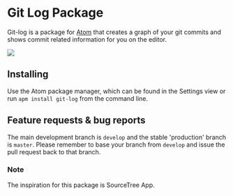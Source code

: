 # Git Log Package

Git-log is a package for [Atom][atom] that creates a graph of your git commits and shows commit related information for you on the editor.

![](https://raw.githubusercontent.com/NikhilKalige/git-log/master/resources/git-log.gif)

## Installing

Use the Atom package manager, which can be found in the Settings view or
run `apm install git-log` from the command line.

## Feature requests & bug reports

The main development branch is `develop` and the stable 'production' branch is `master`. Please remember to base your branch from `develop` and issue the pull request back to that branch.

### Note
The inspiration for this package is SourceTree App. 

[atom]: http://atom.io/